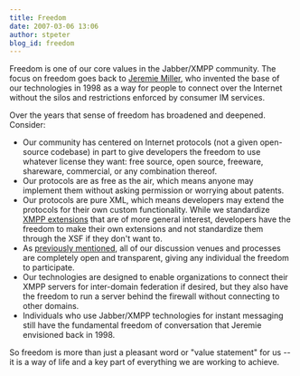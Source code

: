 ```yaml
---
title: Freedom
date: 2007-03-06 13:06
author: stpeter
blog_id: freedom
---
```


Freedom is one of our core values in the Jabber/XMPP community. The focus on freedom goes back to [Jeremie Miller](http://www.xmpp.org/xsf/people/jer.shtml), who invented the base of our technologies in 1998 as a way for people to connect over the Internet without the silos and restrictions enforced by consumer IM services.

Over the years that sense of freedom has broadened and deepened. Consider:

-   Our community has centered on Internet protocols (not a given open-source codebase) in part to give developers the freedom to use whatever license they want: free source, open source, freeware, shareware, commercial, or any combination thereof.
-   Our protocols are as free as the air, which means anyone may implement them without asking permission or worrying about patents.
-   Our protocols are pure XML, which means developers may extend the protocols for their own custom functionality. While we standardize [XMPP extensions](http://www.xmpp.org/extensions) that are of more general interest, developers have the freedom to make their own extensions and not standardize them through the XSF if they don't want to.
-   As [previously mentioned](http://blog.xmpp.org/?p=9), all of our discussion venues and processes are completely open and transparent, giving any individual the freedom to participate.
-   Our technologies are designed to enable organizations to connect their XMPP servers for inter-domain federation if desired, but they also have the freedom to run a server behind the firewall without connecting to other domains.
-   Individuals who use Jabber/XMPP technologies for instant messaging still have the fundamental freedom of conversation that Jeremie envisioned back in 1998.

So freedom is more than just a pleasant word or "value statement" for us -- it is a way of life and a key part of everything we are working to achieve.
